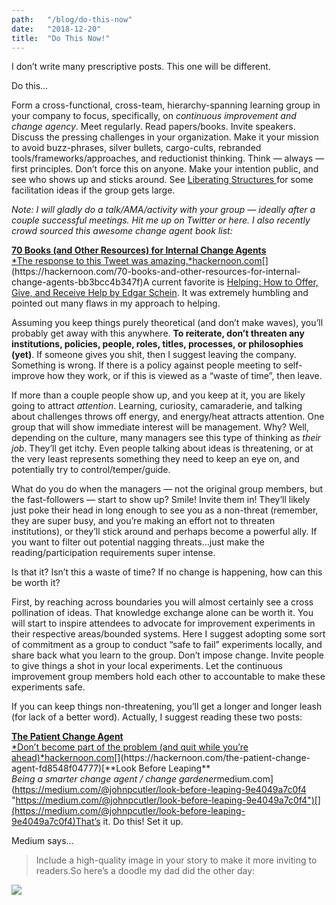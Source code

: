 ```yaml
---
path:	"/blog/do-this-now"
date:	"2018-12-20"
title:	"Do This Now!"
---
```


I don’t write many prescriptive posts. This one will be different.

Do this…

Form a cross-functional, cross-team, hierarchy-spanning learning group in your company to focus, specifically, on *continuous improvement and change agency*. Meet regularly. Read papers/books. Invite speakers. Discuss the pressing challenges in your organization. Make it your mission to avoid buzz-phrases, silver bullets, cargo-cults, rebranded tools/frameworks/approaches, and reductionist thinking. Think — always — first principles. Don’t force this on anyone. Make your intention public, and see who shows up and sticks around. See [Liberating Structures ](http://www.liberatingstructures.com/)for some facilitation ideas if the group gets large.

*Note: I will gladly do a talk/AMA/activity with your group — ideally after a couple successful meetings. Hit me up on Twitter or here. I also recently crowd sourced this awesome change agent book list:*

[**70 Books (and Other Resources) for Internal Change Agents**  
*The response to this Tweet was amazing.*hackernoon.com](https://hackernoon.com/70-books-and-other-resources-for-internal-change-agents-bb3bcc4b347f "https://hackernoon.com/70-books-and-other-resources-for-internal-change-agents-bb3bcc4b347f")[](https://hackernoon.com/70-books-and-other-resources-for-internal-change-agents-bb3bcc4b347f)A current favorite is [Helping: How to Offer, Give, and Receive Help by Edgar Schein](https://www.amazon.com/Helping-Offer-Give-Receive-Help/dp/1605098566). It was extremely humbling and pointed out many flaws in my approach to helping.

Assuming you keep things purely theoretical (and don’t make waves), you’ll probably get away with this anywhere. **To reiterate, don’t threaten any institutions, policies, people, roles, titles, processes, or philosophies (yet)**. If someone gives you shit, then I suggest leaving the company. Something is wrong. If there is a policy against people meeting to self-improve how they work, or if this is viewed as a “waste of time”, then leave.

If more than a couple people show up, and you keep at it, you are likely going to attract *attention*. Learning, curiosity, camaraderie, and talking about challenges throws off energy, and energy/heat attracts attention. One group that will show immediate interest will be management. Why? Well, depending on the culture, many managers see this type of thinking as *their job*. They’ll get itchy. Even people talking about ideas is threatening, or at the very least represents something they need to keep an eye on, and potentially try to control/temper/guide.

What do you do when the managers — not the original group members, but the fast-followers — start to show up? Smile! Invite them in! They’ll likely just poke their head in long enough to see you as a non-threat (remember, they are super busy, and you’re making an effort not to threaten institutions), or they’ll stick around and perhaps become a powerful ally. If you want to filter out potential nagging threats…just make the reading/participation requirements super intense.

Is that it? Isn’t this a waste of time? If no change is happening, how can this be worth it?

First, by reaching across boundaries you will almost certainly see a cross pollination of ideas. That knowledge exchange alone can be worth it. You will start to inspire attendees to advocate for improvement experiments in their respective areas/bounded systems. Here I suggest adopting some sort of commitment as a group to conduct “safe to fail” experiments locally, and share back what you learn to the group. Don’t impose change. Invite people to give things a shot in your local experiments. Let the continuous improvement group members hold each other to accountable to make these experiments safe.

If you can keep things non-threatening, you’ll get a longer and longer leash (for lack of a better word). Actually, I suggest reading these two posts:

[**The Patient Change Agent**  
*Don’t become part of the problem (and quit while you’re ahead)*hackernoon.com](https://hackernoon.com/the-patient-change-agent-fd8548f04777 "https://hackernoon.com/the-patient-change-agent-fd8548f04777")[](https://hackernoon.com/the-patient-change-agent-fd8548f04777)[**Look Before Leaping**  
*Being a smarter change agent / change gardener*medium.com](https://medium.com/@johnpcutler/look-before-leaping-9e4049a7c0f4 "https://medium.com/@johnpcutler/look-before-leaping-9e4049a7c0f4")[](https://medium.com/@johnpcutler/look-before-leaping-9e4049a7c0f4)That’s it. Do this! Set it up.

Medium says…


> Include a high-quality image in your story to make it more inviting to readers.So here’s a doodle my dad did the other day:

![](/images/1*4QMssKbRq2cO_vNeAOeriw.jpeg)